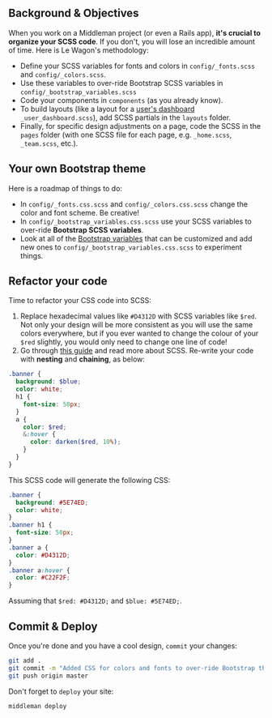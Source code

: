 ## Background & Objectives

When you work on a Middleman project (or even a Rails app), **it's crucial to organize your SCSS code**. If you don't, you will lose an incredible amount of time. Here is Le Wagon's methodology:

- Define your SCSS variables for fonts and colors in `config/_fonts.scss` and `config/_colors.scss`.
- Use these variables to over-ride Bootstrap SCSS variables in `config/_bootstrap_variables.scss`
- Code your components in `components` (as you already know).
- To build layouts (like a layout for a [user's dashboard](https://lewagon.github.io/layouts-demo/grid-layout.html) `_user_dashboard.scss`), add SCSS partials in the `layouts` folder.
- Finally, for specific design adjustments on a page, code the SCSS in the `pages` folder (with one SCSS file for each page, e.g. `_home.scss`, `_team.scss`, etc.).

## Your own Bootstrap theme

Here is a roadmap of things to do:

- In `config/_fonts.css.scss` and `config/_colors.css.scss` change the color and font scheme. Be creative!
- In `config/_bootstrap_variables.css.scss` use your SCSS variables to over-ride **Bootstrap SCSS variables**.
- Look at all of the [Bootstrap variables](http://getbootstrap.com/customize/#less-variables) that can be customized and add new ones to `config/_bootstrap_variables.css.scss` to experiment things.


## Refactor your code

Time to refactor your CSS code into SCSS:

1. Replace hexadecimal values like `#D4312D` with SCSS variables like `$red`. Not only your design will be more consistent as you will use the same colors everywhere, but if you ever wanted to change the colour of your `$red` slightly, you would only need to change one line of code!
1. Go through [this guide](http://sass-lang.com/guide) and read more about SCSS. Re-write your code with **nesting** and **chaining**, as below:

```scss
.banner {
  background: $blue;
  color: white;
  h1 {
    font-size: 50px;
  }
  a {
    color: $red;
    &:hover {
      color: darken($red, 10%);
    }
  }
}
```

This SCSS code will generate the following CSS:

```css
.banner {
  background: #5E74ED;
  color: white;
}
.banner h1 {
  font-size: 50px;
}
.banner a {
  color: #D4312D;
}
.banner a:hover {
  color: #C22F2F;
}
```

Assuming that `$red: #D4312D;` and `$blue: #5E74ED;`.

## Commit & Deploy

Once you're done and you have a cool design, `commit` your changes:

```bash
git add .
git commit -m "Added CSS for colors and fonts to over-ride Bootstrap theme"
git push origin master
```

Don't forget to `deploy` your site:

```bash
middleman deploy
```
